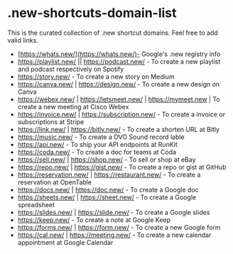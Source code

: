 # .new-shortcuts-domain-list
This is the curated collection of .new shortcut domains. Feel free to add valid links.

* [https://whats.new/](https://whats.new/)- Google's .new registry info
* https://playlist.new/ || https://podcast.new/ - To create a new playlist and podcast respectively on Spotify
* https://story.new/ - To create a new story on Medium
* https://canva.new/ | https://design.new/ - To create a new design on Canva
* https://webex.new/ | https://letsmeet.new/ | https://mymeet.new | To create a new meeting at Cisco Webex
* https://invoice.new/ | https://subscription.new/ - To create a invoice or subscriptions at Stripe
* https://link.new/ | https://bitly.new/ - To create a shorten URL at Bitly
* https://music.new/ - To create a OVO Sound record lable
* https://api.new/ - To ship your API endpoints at RunKit
* https://coda.new/ - To create a doc for teams at Coda
* https://sell.new/ | https://shop.new/ - To sell or shop at eBay
* https://repo.new/ | https://gist.new/ - To create a repo or gist at GitHub
* https://reservation.new/ | https://restaurant.new/ - To create a reservation at OpenTable
* https://docs.new/ | https://doc.new/ - To create a Google doc
* https://sheets.new/ | https://sheet.new/ - To create a Google spreadsheet
* https://slides.new/ | https://slide.new/ - To create a Google slides
* https://keep.new/ - To create a note at Google Keep
* https://forms.new/ | https://form.new/ - To create a new Google form
* https://cal.new/ | https://meeting.new/ - To create a new calendar appointment at Google Calendar
